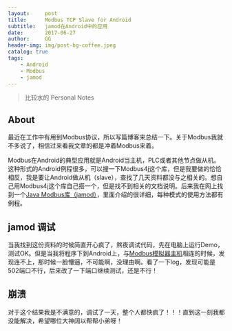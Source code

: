```yaml
---
layout:     post
title:      Modbus TCP Slave for Android
subtitle:   jamod在Android中的应用
date:       2017-06-27
author:     GG
header-img: img/post-bg-coffee.jpeg
catalog: true
tags:
    - Android
    - Modbus
    - jamod
---
```


> 比较水的 Personal Notes

## About

最近在工作中有用到Modbus协议，所以写篇博客来总结一下。关于Modbus我就不多说了，相信过来看我文章的都是冲着Modbus来着。
	
Modbus在Android的典型应用就是Android当主机，PLC或者其他节点做从机。这种形式的Android例程很多，可以搜一下Modbus4j这个库，但是我要做的恰恰相反，我是要让Android做从机（slave），查找了几天资料都没与之相关的。想自己用Modbus4j这个库自己搭一个，但是找不到相关的文档说明。后来我在网上找到一个[Java Modbus库（jamod）](http://jamod.sourceforge.net/index.html)，里面介绍的很详细，每种模式的使用方法都有例程。
	
	
## jamod 调试

当我找到这份资料的时候简直开心疯了，熬夜调试代码，先在电脑上运行Demo，测试OK。但是当我将程序下到Android上，与[Modbus模拟器主机](http://download.csdn.net/detail/hwx121212/9886579)相连的时候，发现连不上，那时候一脸懵逼，不可能啊，没理由啊。看了一下log，发现可能是502端口不行，后来改了一下端口继续测试，还是不行！
	

## 崩溃

对于这个结果我是不满意的，调试了一天，整个人都快疯了！！！直到这一刻我都没能解决，希望哪位大神阔以帮帮小弟呀！  
